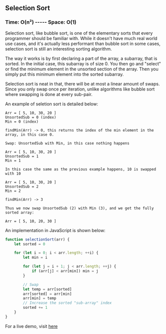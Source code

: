 ## Selection Sort
### Time: O(n²) ----- Space: O(1)

Selection sort, like bubble sort, is one of the elementary sorts that every programmer should be familiar with.
While it doesn't have much real world use cases, and it's actually less performant than bubble sort in some cases,
selection sort is still an interesting sorting algorithm.

The way it works is by first declaring a part of the array, a subarray, that is sorted. In the initial case,
this subarray is of size 0. You then go and "select" or find the minimum element in the unsorted section of the array.
Then you simply put this minimum element into the sorted subarray.

Selection sort is neat in that, there will be at most a linear amount of swaps. Since you only swap once per iteration,
unlike algorithms like bubble sort where swapping is done at every sub-pair.

An example of seletion sort is detailed below:

```
Arr = [ 5, 10, 30, 20 ]
UnsortedSub = 0 (index)
Min = 0 (index)

findMin(Arr) -> 0, this returns the index of the min element in the array, in this case 0.

Swap: UnsortedSub with Min, in this case nothing happens

Arr = [ 5, 10, 30, 20 ]
UnsortedSub = 1
Min = 1

In this case the same as the previous example happens, 10 is swapped with 10

Arr = [ 5, 10, 30, 20 ]
UnsortedSub = 2
Min = 2

findMin(Arr) -> 3

Thus we now swap UnsortedSub (2) with Min (3), and we get the fully sorted array:

Arr = [ 5, 10, 20, 30 ]
```

An implementation in JavaScript is shown below:

```js
function selectionSort(arr) {
	let sorted = 0

	for (let i = 0; i < arr.length; ++i) {
		let min = i

        for (let j = i + 1; j < arr.length; ++j) {
			if (arr[j] < arr[min]) min = j
		}

		// Swap
		let temp = arr[sorted]
		arr[sorted] = arr[min]
		arr[min] = temp
        // Increase the sorted "sub-array" index
        sorted += 1
	}
}
```

For a live demo, visit [here](https://repl.it/@heyluis/SelectionSort)
